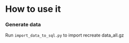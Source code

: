 # How to use it

### Generate data
Run ```import_data_to_sql.py``` to import recreate data_all.gz


